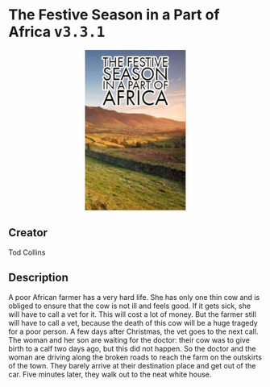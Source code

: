 
# The Festive Season in a Part of Africa <kbd>v3.3.1</kbd>

<center>
  <img src="./cover-1024.jpg"/>
</center>

## Creator
Tod Collins

## Description
A poor African farmer has a very hard life. She has only one thin cow and is obliged to ensure that the cow is not ill and feels good. If it gets sick, she will have to call a vet for it. This will cost a lot of money. But the farmer still will have to call a vet, because the death of this cow will be a huge tragedy for a poor person. A few days after Christmas, the vet goes to the next call. The woman and her son are waiting for the doctor: their cow was to give birth to a calf two days ago, but this did not happen. So the doctor and the woman are driving along the broken roads to reach the farm on the outskirts of the town. They barely arrive at their destination place and get out of the car. Five minutes later, they walk out to the neat white house. 

